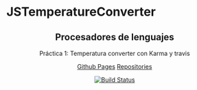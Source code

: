 # JSTemperatureConverter
<center>

<h2><b>Procesadores de lenguajes</b></h2>
<p>Práctica 1: Temperatura converter con Karma y travis</p>

<A HREF="http://gcpmendez.github.io/">Github Pages</A>
<A HREF="https://github.com/gcpmendez/Pr1_PL_1415">Repositories</A>


[![Build Status](https://travis-ci.org/gcpmendez/Pr1_PL_1415--example.svg?branch=gh-pages)](https://travis-ci.org/gcpmendez/Pr1_PL_1415)

</center>
